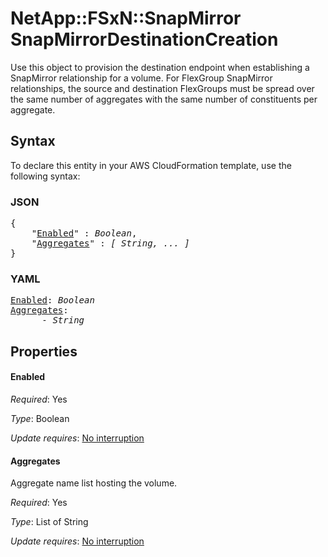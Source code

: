 # NetApp::FSxN::SnapMirror SnapMirrorDestinationCreation

Use this object to provision the destination endpoint when establishing a SnapMirror relationship for a volume. For FlexGroup SnapMirror relationships, the source and destination FlexGroups must be spread over the same number of aggregates with the same number of constituents per aggregate.

## Syntax

To declare this entity in your AWS CloudFormation template, use the following syntax:

### JSON

<pre>
{
    "<a href="#enabled" title="Enabled">Enabled</a>" : <i>Boolean</i>,
    "<a href="#aggregates" title="Aggregates">Aggregates</a>" : <i>[ String, ... ]</i>
}
</pre>

### YAML

<pre>
<a href="#enabled" title="Enabled">Enabled</a>: <i>Boolean</i>
<a href="#aggregates" title="Aggregates">Aggregates</a>: <i>
      - String</i>
</pre>

## Properties

#### Enabled

_Required_: Yes

_Type_: Boolean

_Update requires_: [No interruption](https://docs.aws.amazon.com/AWSCloudFormation/latest/UserGuide/using-cfn-updating-stacks-update-behaviors.html#update-no-interrupt)

#### Aggregates

Aggregate name list hosting the volume.

_Required_: Yes

_Type_: List of String

_Update requires_: [No interruption](https://docs.aws.amazon.com/AWSCloudFormation/latest/UserGuide/using-cfn-updating-stacks-update-behaviors.html#update-no-interrupt)

